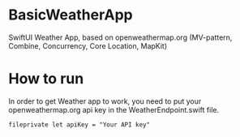 # BasicWeatherApp
SwiftUI Weather App, based on openweathermap.org (MV-pattern, Combine, Concurrency, Core Location, MapKit)

# How to run
In order to get Weather app to work, you need to put your openweathermap.org api key in the WeatherEndpoint.swift file.

`fileprivate let apiKey = "Your API key"`
